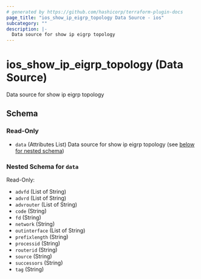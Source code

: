 ```yaml
---
# generated by https://github.com/hashicorp/terraform-plugin-docs
page_title: "ios_show_ip_eigrp_topology Data Source - ios"
subcategory: ""
description: |-
  Data source for show ip eigrp topology
---
```


# ios_show_ip_eigrp_topology (Data Source)

Data source for show ip eigrp topology



<!-- schema generated by tfplugindocs -->
## Schema

### Read-Only

- `data` (Attributes List) Data source for show ip eigrp topology (see [below for nested schema](#nestedatt--data))

<a id="nestedatt--data"></a>
### Nested Schema for `data`

Read-Only:

- `advfd` (List of String)
- `advrd` (List of String)
- `advrouter` (List of String)
- `code` (String)
- `fd` (String)
- `network` (String)
- `outinterface` (List of String)
- `prefixlength` (String)
- `processid` (String)
- `routerid` (String)
- `source` (String)
- `successors` (String)
- `tag` (String)
